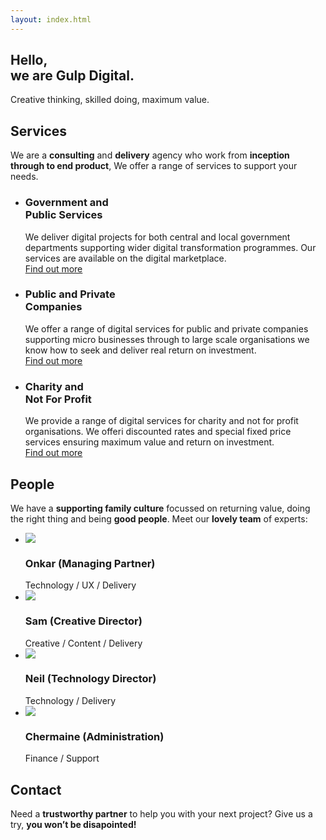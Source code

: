 ```yaml
---
layout: index.html
---
```

<section class="intro">
    <div class="container">
        <div class="">
            <h1>Hello, <br class="d-none d-md-block">we are <span class="standout">Gulp Digital.</span> </h1>
            <p class="line">Creative thinking, skilled doing, maximum value.</p>
        </div>
    </div>
</section>

<section>
    <div class="container">
        <h2>Services</h2>
        <div class="row">
            <div class="col-lg-10">
                <p>We are a <strong>consulting</strong> and <strong>delivery</strong> agency who work from <strong>inception through to end product</strong>, We offer a range of services to support your needs.</p>
            </div>
        </div>
        <div class="row">
            <div class="col">
                <ul class="list--blocks">
                    <li class="col-md-4 list--block-dark-blue">
                        <h3>Government and <br class="">Public Services</h3>
                        <p>
                            We deliver digital projects for both central and local government departments supporting wider digital transformation programmes. Our services are available on the digital marketplace. <br>
                            <a href="#" class="btn btn-primary">Find out more</a>
                        </p>
                    </li>
                    <li class="col-md-4 list--block-green">
                        <h3>Public and Private <br class="">Companies</h3>
                        <p>
                            We offer a range of digital services for public and private companies supporting micro businesses through to large scale organisations we know how to seek and deliver real return on investment. <br>
                            <a href="#" class="btn btn-primary">Find out more</a>
                        </p>
                    </li>
                    <li class="col-md-4 list--block-blue">
                        <h3>Charity and <br class="">Not For Profit</h3>
                        <p>
                            We provide a range of digital services for charity and not for profit organisations. We offeri discounted rates and special fixed price services ensuring maximum value and return on investment. <br>
                            <a href="#" class="btn btn-primary">Find out more</a>
                        </p>
                    </li>
                </ul>
            </div>
        </div>
    </div>
</section>

<section>
    <div class="container">
        <h2>People</h2>
        <div class="row">
            <div class="col">
                <p>We have a <strong>supporting family culture</strong> focussed on returning value, doing the right thing and being <strong>good people</strong>. Meet our <strong>lovely team</strong> of experts:</p>
            </div>
        </div>
        <ul class="row list-unstyled list--team">
            <li class="col-md-6">
                <img src="/img/av1.png">
                <h3>Onkar (Managing Partner)</h3>
                Technology / UX / Delivery
            </li>
            <li class="col-md-6">
                <img src="/img/av1.png">
                <h3>Sam (Creative Director)</h3>
                Creative / Content / Delivery
            </li>
            <li class="col-md-6">
                <img src="/img/av1.png">
                <h3>Neil (Technology Director)</h3>
                Technology / Delivery
            </li>
            <li class="col-md-6">
                <img src="/img/av1.png">
                <h3>Chermaine (Administration)</h3>
                Finance / Support 
            </li>
        </ul>
    </div>
</section>

<section>
    <div class="container">
        <div class="row">
            <div class="col">
                <h2>Contact</h2>
                <p>
                    Need a <strong>trustworthy partner</strong> to help you with your next project? Give us a try, <strong>you won’t be disapointed!</strong>
                </p>
                <script charset="utf-8" type="text/javascript" src="//js.hsforms.net/forms/shell.js"></script>
                <script>
                hbspt.forms.create({
                    portalId: "2826657",
                    formId: "088818bc-71bb-45ed-bf26-6a0265f09de8"
                });
                </script>
            </div>
        </div>
    </div>
</section>





